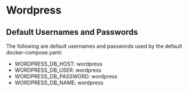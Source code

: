 # Wordpress

## Default Usernames and Passwords

The following are default usernames and passwords used by the default docker-compose.yaml:

- WORDPRESS_DB_HOST: wordpress
- WORDPRESS_DB_USER: wordpress
- WORDPRESS_DB_PASSWORD: wordpress
- WORDPRESS_DB_NAME: wordpress
